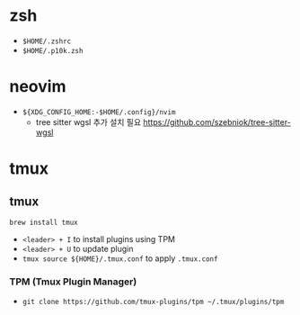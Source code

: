 # zsh

- `$HOME/.zshrc`
- `$HOME/.p10k.zsh`

# neovim

- `${XDG_CONFIG_HOME:-$HOME/.config}/nvim`
  - tree sitter wgsl 추가 설치 필요 https://github.com/szebniok/tree-sitter-wgsl

# tmux

## tmux

`brew install tmux`

- `<leader> + I` to install plugins using TPM
- `<leader> + U` to update plugin
- `tmux source ${HOME}/.tmux.conf` to apply `.tmux.conf`

### TPM (Tmux Plugin Manager)

- `git clone https://github.com/tmux-plugins/tpm ~/.tmux/plugins/tpm`
